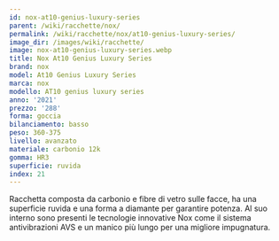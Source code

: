 ```yaml
---
id: nox-at10-genius-luxury-series
parent: /wiki/racchette/nox/
permalink: /wiki/racchette/nox/at10-genius-luxury-series/
image_dir: /images/wiki/racchette/
image: nox-at10-genius-luxury-series.webp
title: Nox At10 Genius Luxury Series
brand: nox
model: At10 Genius Luxury Series
marca: nox
modello: AT10 genius luxury series
anno: '2021'
prezzo: '288'
forma: goccia
bilanciamento: basso
peso: 360-375
livello: avanzato
materiale: carbonio 12k
gomma: HR3
superficie: ruvida
index: 21
---
```

Racchetta composta da carbonio e fibre di vetro sulle facce, ha una superficie ruvida e una forma a diamante per garantire potenza. Al suo interno sono presenti le tecnologie innovative Nox come il sistema antivibrazioni AVS e un manico più lungo per una migliore impugnatura.